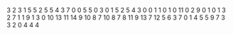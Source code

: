 3
2
3
1
5
5
2
5
5
4
3
7
0
0
5
5
0
3
0
1
5
2
5
4
3
0
0
1
1
0
1
0
11
0
2
9
0
1
0
1
3
2
7
1
1
9
1
3
0
10
13
11
14
9
10
8
7
10
8
7
8
11
9
13
7
12
5
6
3
7
0
1
4
5
5
9
7
3
3
2
0
4
4
4
